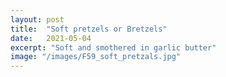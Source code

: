 ```yaml
---
layout: post
title:  "Soft pretzels or Bretzels"
date:   2021-05-04
excerpt: "Soft and smothered in garlic butter"
image: "/images/F59_soft_pretzals.jpg"
---
```

